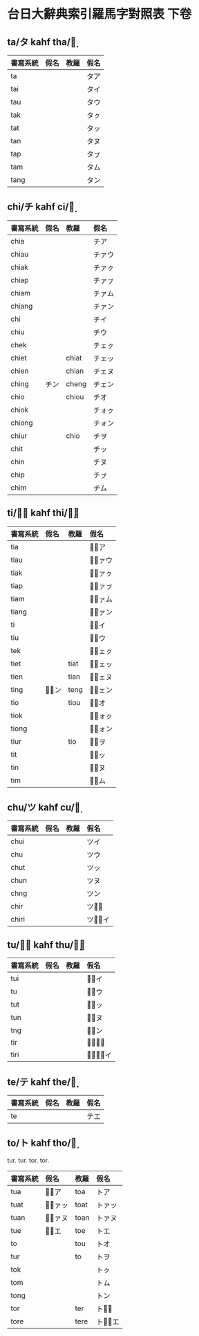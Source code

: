 # 台日大辭典索引羅馬字對照表 下卷

## ta/タ kahf tha/タ̣

| 書寫系統 | 假名 | 教羅 | 假名 |
| :--- | :--- | :--- | :--- |
| ta ||| タア |
| tai ||| タイ |
| tau ||| タウ |
| tak ||| タㇰ |
| tat ||| タッ |
| tan ||| タヌ |
| tap ||| タㇷ゚ |
| tam ||| タム |
| tang ||| タン |

## chi/チ kahf ci/チ̣

| 書寫系統 | 假名 | 教羅 | 假名 |
| :--- | :--- | :--- | :--- |
| chia ||| チア |
| chiau ||| チァウ |
| chiak ||| チァㇰ |
| chiap ||| チァㇷ゚ |
| chiam ||| チァム |
| chiang ||| チァン |
| chi ||| チイ |
| chiu ||| チウ |
| chek ||| チェㇰ |
| chiet || chiat | チェッ |
| chien || chian | チェヌ |
| ching | チン | cheng | チェン |
| chio || chiou | チオ |
| chiok ||| チォㇰ |
| chiong ||| チォン |
| chiur || chio | チヲ |
| chit ||| チッ |
| chin ||| チヌ |
| chip ||| チㇷ゚ |
| chim ||| チム |

## ti/チ̅ kahf thi/チ̣̅

| 書寫系統 | 假名 | 教羅 | 假名 |
| :--- | :--- | :--- | :--- |
| tia ||| チ̅ア |
| tiau ||| チ̅ァウ |
| tiak ||| チ̅ァㇰ |
| tiap ||| チ̅ァㇷ゚ |
| tiam ||| チ̅ァム |
| tiang ||| チ̅ァン |
| ti ||| チ̅イ |
| tiu ||| チ̅ウ |
| tek ||| チ̅ェㇰ |
| tiet || tiat | チ̅ェッ |
| tien || tian | チ̅ェヌ |
| ting | チ̅ン | teng | チ̅ェン |
| tio || tiou | チ̅オ |
| tiok ||| チ̅ォㇰ |
| tiong ||| チ̅ォン |
| tiur || tio | チ̅ヲ |
| tit ||| チ̅ッ |
| tin ||| チ̅ヌ |
| tim ||| チ̅ム |

## chu/ツ kahf cu/ツ̣

| 書寫系統 | 假名 | 教羅 | 假名 |
| :--- | :--- | :--- | :--- |
| chui ||| ツイ |
| chu ||| ツウ |
| chut ||| ツッ |
| chun ||| ツヌ |
| chng ||| ツン |
| chir ||| ツウ̅  |
| chiri ||| ツゥ̅イ |

## tu/ツ̅ kahf thu/ツ̣̅

| 書寫系統 | 假名 | 教羅 | 假名 |
| :--- | :--- | :--- | :--- |
| tui ||| ツ̅イ |
| tu ||| ツ̅ウ |
| tut ||| ツ̅ッ |
| tun ||| ツ̅ヌ |
| tng ||| ツ̅ン |
| tir ||| ツ̅ウ̅  |
| tiri ||| ツ̅ゥ̅イ |

## te/テ kahf the/テ̣

| 書寫系統 | 假名 | 教羅 | 假名 |
| :--- | :--- | :--- | :--- |
| te ||| テエ |

## to/ト kahf tho/ト̣

tur. tur.
tor. tor.

| 書寫系統 | 假名 | 教羅 | 假名 |
| :--- | :--- | :--- | :--- |
| tua | ツ̅ア | toa | トア |
| tuat | ツ̅ァッ | toat | トァッ |
| tuan | ツ̅ァヌ | toan | トァヌ |
| tue | ツ̅エ | toe | トエ |
| to || tou | トオ |
| tur || to | トヲ |
| tok ||| トㇰ |
| tom ||| トム |
| tong ||| トン |
| tor || ter | トオ̅  |
| tore || tere | トォ̅エ |
